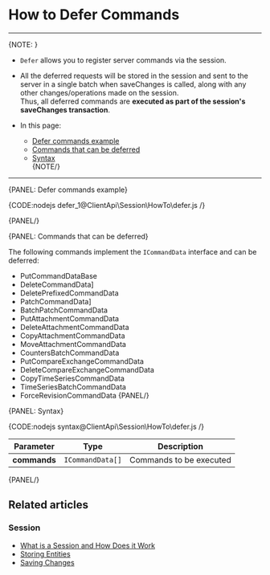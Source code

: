 # How to Defer Commands

---

{NOTE: }

* `Defer` allows you to register server commands via the session.

* All the deferred requests will be stored in the session and sent to the server in a single batch when saveChanges is called,
  along with any other changes/operations made on the session.  
  Thus, all deferred commands are __executed as part of the session's saveChanges transaction__.

* In this page:
    * [Defer commands example](../../../client-api/session/how-to/defer-operations#defer-commands-example)
    * [Commands that can be deferred](../../../client-api/session/how-to/defer-operations#commands-that-can-be-deferred)
    * [Syntax](../../../client-api/session/how-to/defer-operations#syntax)  
      {NOTE/}

---

{PANEL: Defer commands example}

{CODE:nodejs defer_1@ClientApi\Session\HowTo\defer.js /}

{PANEL/}

{PANEL: Commands that can be deferred}

The following commands implement the `ICommandData` interface and can be deferred:

- PutCommandDataBase
- DeleteCommandData]
- DeletePrefixedCommandData
- PatchCommandData]
- BatchPatchCommandData
- PutAttachmentCommandData
- DeleteAttachmentCommandData
- CopyAttachmentCommandData
- MoveAttachmentCommandData
- CountersBatchCommandData
- PutCompareExchangeCommandData
- DeleteCompareExchangeCommandData
- CopyTimeSeriesCommandData
- TimeSeriesBatchCommandData
- ForceRevisionCommandData
  {PANEL/}

{PANEL: Syntax}

{CODE:nodejs syntax@ClientApi\Session\HowTo\defer.js /}

| Parameter | Type | Description |
| - |-|-|
| **commands** | `ICommandData[]` | Commands to be executed |

{PANEL/}

## Related articles

### Session

- [What is a Session and How Does it Work](../../../client-api/session/what-is-a-session-and-how-does-it-work)
- [Storing Entities](../../../client-api/session/storing-entities)
- [Saving Changes](../../../client-api/session/saving-changes)
